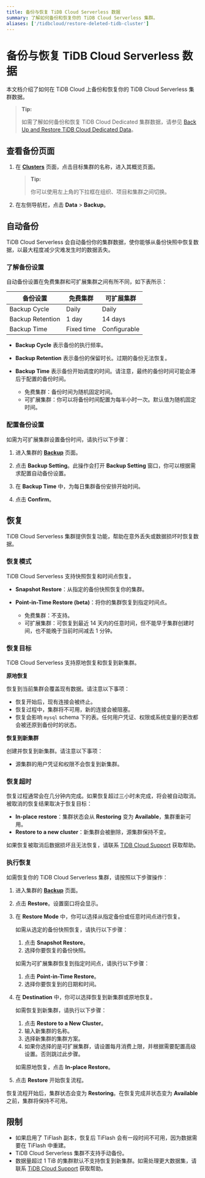```yaml
---
title: 备份与恢复 TiDB Cloud Serverless 数据
summary: 了解如何备份和恢复你的 TiDB Cloud Serverless 集群。
aliases: ['/tidbcloud/restore-deleted-tidb-cluster']
---
```


# 备份与恢复 TiDB Cloud Serverless 数据

本文档介绍了如何在 TiDB Cloud 上备份和恢复你的 TiDB Cloud Serverless 集群数据。

> **Tip:**
>
> 如需了解如何备份和恢复 TiDB Cloud Dedicated 集群数据，请参见 [Back Up and Restore TiDB Cloud Dedicated Data](/tidb-cloud/backup-and-restore.md)。

## 查看备份页面

1. 在 [**Clusters**](https://tidbcloud.com/project/clusters) 页面，点击目标集群的名称，进入其概览页面。

    > **Tip:**
    >
    > 你可以使用左上角的下拉框在组织、项目和集群之间切换。

2. 在左侧导航栏，点击 **Data** > **Backup**。

## 自动备份

TiDB Cloud Serverless 会自动备份你的集群数据，使你能够从备份快照中恢复数据，以最大程度减少灾难发生时的数据丢失。

### 了解备份设置

自动备份设置在免费集群和可扩展集群之间有所不同，如下表所示：

| 备份设置         | 免费集群     | 可扩展集群         |
|------------------|--------------|--------------------|
| Backup Cycle     | Daily        | Daily              |
| Backup Retention | 1 day        | 14 days            |
| Backup Time      | Fixed time   | Configurable       |

- **Backup Cycle** 表示备份的执行频率。

- **Backup Retention** 表示备份的保留时长。过期的备份无法恢复。
   
- **Backup Time** 表示备份开始调度的时间。请注意，最终的备份时间可能会滞后于配置的备份时间。
   
    - 免费集群：备份时间为随机固定时间。
    - 可扩展集群：你可以将备份时间配置为每半小时一次。默认值为随机固定时间。

### 配置备份设置

如需为可扩展集群设置备份时间，请执行以下步骤：

1. 进入集群的 [**Backup**](#view-the-backup-page) 页面。

2. 点击 **Backup Setting**。此操作会打开 **Backup Setting** 窗口，你可以根据需求配置自动备份设置。

3. 在 **Backup Time** 中，为每日集群备份安排开始时间。

4. 点击 **Confirm**。

## 恢复

TiDB Cloud Serverless 集群提供恢复功能，帮助在意外丢失或数据损坏时恢复数据。

### 恢复模式

TiDB Cloud Serverless 支持快照恢复和时间点恢复。

- **Snapshot Restore**：从指定的备份快照恢复你的集群。

- **Point-in-Time Restore (beta)**：将你的集群恢复到指定时间点。

    - 免费集群：不支持。
    - 可扩展集群：可恢复到最近 14 天内的任意时间，但不能早于集群创建时间，也不能晚于当前时间减去 1 分钟。

### 恢复目标

TiDB Cloud Serverless 支持原地恢复和恢复到新集群。

**原地恢复**

恢复到当前集群会覆盖现有数据。请注意以下事项：

- 恢复开始后，现有连接会被终止。
- 恢复过程中，集群将不可用，新的连接会被阻塞。
- 恢复会影响 `mysql` schema 下的表。任何用户凭证、权限或系统变量的更改都会被还原到备份时的状态。

**恢复到新集群**

创建并恢复到新集群。请注意以下事项：

- 源集群的用户凭证和权限不会恢复到新集群。

### 恢复超时

恢复过程通常会在几分钟内完成。如果恢复超过三小时未完成，将会被自动取消。被取消的恢复结果取决于恢复目标：

- **In-place restore**：集群状态会从 **Restoring** 变为 **Available**，集群重新可用。
- **Restore to a new cluster**：新集群会被删除，源集群保持不变。

如果恢复被取消后数据损坏且无法恢复，请联系 [TiDB Cloud Support](/tidb-cloud/tidb-cloud-support.md) 获取帮助。

### 执行恢复

如需恢复你的 TiDB Cloud Serverless 集群，请按照以下步骤操作：

1. 进入集群的 [**Backup**](#view-the-backup-page) 页面。

2. 点击 **Restore**。设置窗口将会显示。

3. 在 **Restore Mode** 中，你可以选择从指定备份或任意时间点进行恢复。

    <SimpleTab>
    <div label="Snapshot Restore">

    如需从选定的备份快照恢复，请执行以下步骤：

    1. 点击 **Snapshot Restore**。
    2. 选择你要恢复的备份快照。

    </div>
    <div label="Point-in-Time Restore">

    如需为可扩展集群恢复到指定时间点，请执行以下步骤：

    1. 点击 **Point-in-Time Restore**。
    2. 选择你要恢复到的日期和时间。

    </div>
    </SimpleTab>

4. 在 **Destination** 中，你可以选择恢复到新集群或原地恢复。

    <SimpleTab>
    <div label="Restore to a new cluster">

    如需恢复到新集群，请执行以下步骤：

    1. 点击 **Restore to a New Cluster**。
    2. 输入新集群的名称。
    3. 选择新集群的集群方案。
    4. 如果你选择的是可扩展集群，请设置每月消费上限，并根据需要配置高级设置。否则跳过此步骤。

    </div>
    <div label="Restore in-place">

    如需原地恢复，点击 **In-place Restore**。

    </div>
    </SimpleTab>

5. 点击 **Restore** 开始恢复流程。

恢复流程开始后，集群状态会变为 **Restoring**。在恢复完成并状态变为 **Available** 之前，集群将保持不可用。

## 限制

- 如果启用了 TiFlash 副本，恢复后 TiFlash 会有一段时间不可用，因为数据需要在 TiFlash 中重建。
- TiDB Cloud Serverless 集群不支持手动备份。
- 数据量超过 1 TiB 的集群默认不支持恢复到新集群。如需处理更大数据集，请联系 [TiDB Cloud Support](/tidb-cloud/tidb-cloud-support.md) 获取帮助。